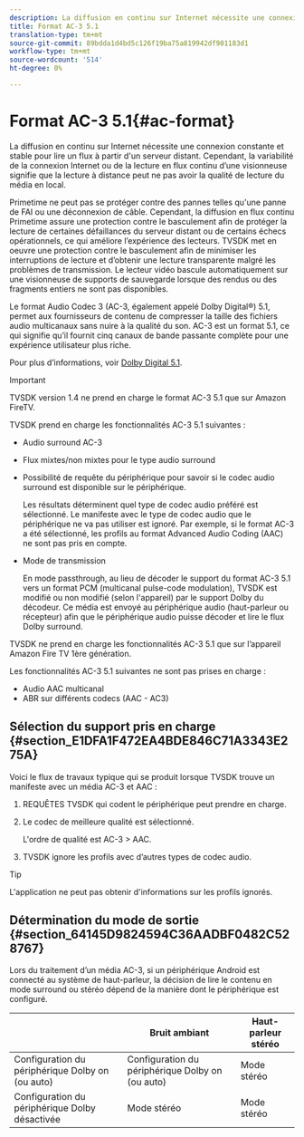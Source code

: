 ```yaml
---
description: La diffusion en continu sur Internet nécessite une connexion constante et stable pour lire un flux à partir d'un serveur distant. Cependant, la variabilité de la connexion Internet ou de la lecture en flux continu d’une visionneuse signifie que la lecture à distance peut ne pas avoir la qualité de lecture du média en local.
title: Format AC-3 5.1
translation-type: tm+mt
source-git-commit: 89bdda1d4bd5c126f19ba75a819942df901183d1
workflow-type: tm+mt
source-wordcount: '514'
ht-degree: 0%

---
```



# Format AC-3 5.1{#ac-format}

La diffusion en continu sur Internet nécessite une connexion constante et stable pour lire un flux à partir d&#39;un serveur distant. Cependant, la variabilité de la connexion Internet ou de la lecture en flux continu d’une visionneuse signifie que la lecture à distance peut ne pas avoir la qualité de lecture du média en local.

Primetime ne peut pas se protéger contre des pannes telles qu&#39;une panne de FAI ou une déconnexion de câble. Cependant, la diffusion en flux continu Primetime assure une protection contre le basculement afin de protéger la lecture de certaines défaillances du serveur distant ou de certains échecs opérationnels, ce qui améliore l’expérience des lecteurs. TVSDK met en oeuvre une protection contre le basculement afin de minimiser les interruptions de lecture et d’obtenir une lecture transparente malgré les problèmes de transmission. Le lecteur vidéo bascule automatiquement sur une visionneuse de supports de sauvegarde lorsque des rendus ou des fragments entiers ne sont pas disponibles.

Le format Audio Codec 3 (AC-3, également appelé Dolby Digital®) 5.1, permet aux fournisseurs de contenu de compresser la taille des fichiers audio multicanaux sans nuire à la qualité du son. AC-3 est un format 5.1, ce qui signifie qu’il fournit cinq canaux de bande passante complète pour une expérience utilisateur plus riche.

Pour plus d’informations, voir [Dolby Digital 5.1](https://www.dolby.com/us/en/technologies/dolby-digital.html).

>[!IMPORTANT]
>
>TVSDK version 1.4 ne prend en charge le format AC-3 5.1 que sur Amazon FireTV.

TVSDK prend en charge les fonctionnalités AC-3 5.1 suivantes :

* Audio surround AC-3
* Flux mixtes/non mixtes pour le type audio surround
* Possibilité de requête du périphérique pour savoir si le codec audio surround est disponible sur le périphérique.

   Les résultats déterminent quel type de codec audio préféré est sélectionné. Le manifeste avec le type de codec audio que le périphérique ne va pas utiliser est ignoré. Par exemple, si le format AC-3 a été sélectionné, les profils au format Advanced Audio Coding (AAC) ne sont pas pris en compte.
* Mode de transmission

   En mode passthrough, au lieu de décoder le support du format AC-3 5.1 vers un format PCM (multicanal pulse-code modulation), TVSDK est modifié ou non modifié (selon l&#39;appareil) par le support Dolby du décodeur. Ce média est envoyé au périphérique audio (haut-parleur ou récepteur) afin que le périphérique audio puisse décoder et lire le flux Dolby surround.

TVSDK ne prend en charge les fonctionnalités AC-3 5.1 que sur l’appareil Amazon Fire TV 1ère génération.

Les fonctionnalités AC-3 5.1 suivantes ne sont pas prises en charge :

* Audio AAC multicanal
* ABR sur différents codecs (AAC - AC3)

## Sélection du support pris en charge {#section_E1DFA1F472EA4BDE846C71A3343E275A}

Voici le flux de travaux typique qui se produit lorsque TVSDK trouve un manifeste avec un média AC-3 et AAC :

1. REQUÊTES TVSDK qui codent le périphérique peut prendre en charge.
1. Le codec de meilleure qualité est sélectionné.

   L&#39;ordre de qualité est AC-3 > AAC.
1. TVSDK ignore les profils avec d’autres types de codec audio.

>[!TIP]
>
>L&#39;application ne peut pas obtenir d&#39;informations sur les profils ignorés.

## Détermination du mode de sortie {#section_64145D9824594C36AADBF0482C528767}

Lors du traitement d’un média AC-3, si un périphérique Android est connecté au système de haut-parleur, la décision de lire le contenu en mode surround ou stéréo dépend de la manière dont le périphérique est configuré.

|  | Bruit ambiant | Haut-parleur stéréo |
|---|---|---|
| Configuration du périphérique Dolby on (ou auto) | Configuration du périphérique Dolby on (ou auto) | Mode stéréo |
| Configuration du périphérique Dolby désactivée | Mode stéréo | Mode stéréo |

